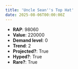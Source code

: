 ```yaml
---
title: 'Uncle Sean''s Top Hat'
date: 2025-08-06T00:00:00Z
---
```

- **RAP**: 98060
- **Value**: 220000
- **Demand level**: 0
- **Trend**: 2
- **Projected?**: True
- **Hyped?**: True
- **Rare?**: True
